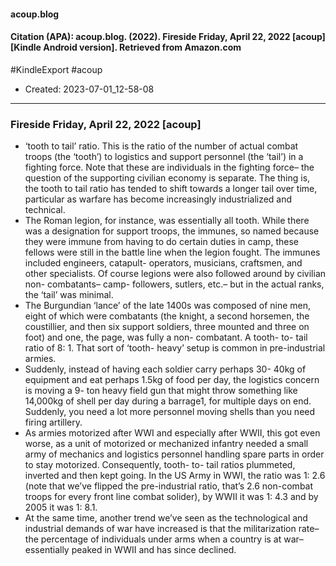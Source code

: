 #### acoup.blog

#### Citation (APA): acoup.blog. (2022). Fireside Friday, April 22, 2022 [acoup] [Kindle Android version]. Retrieved from Amazon.com

#KindleExport
#acoup


- Created: 2023-07-01_12-58-08

---

### Fireside Friday, April 22, 2022 [acoup]
- ‘tooth to tail’ ratio. This is the ratio of the number of actual combat troops (the ‘tooth’) to logistics and support personnel (the ‘tail’) in a fighting force. Note that these are individuals in the fighting force– the question of the supporting civilian economy is separate. The thing is, the tooth to tail ratio has tended to shift towards a longer tail over time, particular as warfare has become increasingly industrialized and technical.
- The Roman legion, for instance, was essentially all tooth. While there was a designation for support troops, the immunes, so named because they were immune from having to do certain duties in camp, these fellows were still in the battle line when the legion fought. The immunes included engineers, catapult-​ operators, musicians, craftsmen, and other specialists. Of course legions were also followed around by civilian non-​ combatants– camp-​ followers, sutlers, etc.– but in the actual ranks, the ‘tail’ was minimal.
- The Burgundian ‘lance’ of the late 1400s was composed of nine men, eight of which were combatants (the knight, a second horsemen, the coustillier, and then six support soldiers, three mounted and three on foot) and one, the page, was fully a non-​ combatant. A tooth-​ to-​ tail ratio of 8: 1. That sort of ‘tooth-​ heavy’ setup is common in pre-​ industrial armies.
- Suddenly, instead of having each soldier carry perhaps 30-​ 40kg of equipment and eat perhaps 1.5kg of food per day, the logistics concern is moving a 9-​ ton heavy field gun that might throw something like 14,000kg of shell per day during a barrage1, for multiple days on end. Suddenly, you need a lot more personnel moving shells than you need firing artillery.
- As armies motorized after WWI and especially after WWII, this got even worse, as a unit of motorized or mechanized infantry needed a small army of mechanics and logistics personnel handling spare parts in order to stay motorized. Consequently, tooth-​ to-​ tail ratios plummeted, inverted and then kept going. In the US Army in WWI, the ratio was 1: 2.6 (note that we’ve flipped the pre-industrial ratio, that’s 2.6 non-combat troops for every front line combat solider), by WWII it was 1: 4.3 and by 2005 it was 1: 8.1.
- At the same time, another trend we’ve seen as the technological and industrial demands of war have increased is that the militarization rate– the percentage of individuals under arms when a country is at war– essentially peaked in WWII and has since declined.
